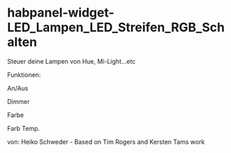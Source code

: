 # habpanel-widget-LED_Lampen_LED_Streifen_RGB_Schalten


Steuer deine Lampen von Hue, Mi-Light...etc

Funktionen:

An/Aus

Dimmer

Farbe

Farb Temp.




von: Heiko Schweder - Based on Tim Rogers and Kersten Tams work
